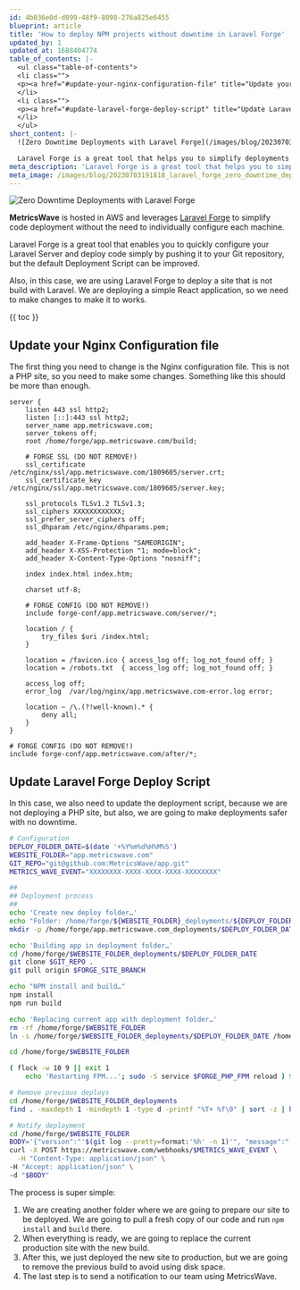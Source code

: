 ```yaml
---
id: 4b036e0d-d099-48f9-8098-276a825e6455
blueprint: article
title: 'How to deploy NPM projects without downtime in Laravel Forge'
updated_by: 1
updated_at: 1688404774
table_of_contents: |-
  <ul class="table-of-contents">
  <li class="">
  <p><a href="#update-your-nginx-configuration-file" title="Update your Nginx Configuration file">Update your Nginx Configuration file</a></p>
  </li>
  <li class="">
  <p><a href="#update-laravel-forge-deploy-script" title="Update Laravel Forge Deploy Script">Update Laravel Forge Deploy Script</a></p>
  </li>
  </ul>
short_content: |-
  ![Zero Downtime Deployments with Laravel Forge](/images/blog/20230703191818_laravel_forge_zero_downtime_deploys.png)

  Laravel Forge is a great tool that helps you to simplify deployments and server configuration, but the deployment script can be improved by eliminating downtime and you can also deploy websites in React, not just PHP.
meta_description: 'Laravel Forge is a great tool that helps you to simplify deployments and server configuration, but the deployment script can be improved by eliminating downtime and you can also deploy websites in React, not just PHP.'
meta_image: /images/blog/20230703191818_laravel_forge_zero_downtime_deploys.png
---
```

![Zero Downtime Deployments with Laravel Forge](/images/blog/20230703191818_laravel_forge_zero_downtime_deploys.png)

**MetricsWave** is hosted in AWS and leverages [Laravel Forge](https://forge.laravel.com/) to simplify code deployment without the need to individually configure each machine.

Laravel Forge is a great tool that enables you to quickly configure your Laravel Server and deploy code simply by pushing it to your Git repository, but the default Deployment Script can be improved.

Also, in this case, we are using Laravel Forge to deploy a site that is not build with Laravel. We are deploying a simple React application, so we need to make changes to make it to works.

{{ toc }}

## Update your Nginx Configuration file
The first thing you need to change is the Nginx configuration file. This is not a PHP site, so you need to make some changes. Something like this should be more than enough.

```
server {
    listen 443 ssl http2;
    listen [::]:443 ssl http2;
    server_name app.metricswave.com;
    server_tokens off;
    root /home/forge/app.metricswave.com/build;

    # FORGE SSL (DO NOT REMOVE!)
    ssl_certificate /etc/nginx/ssl/app.metricswave.com/1809605/server.crt;
    ssl_certificate_key /etc/nginx/ssl/app.metricswave.com/1809605/server.key;

    ssl_protocols TLSv1.2 TLSv1.3;
    ssl_ciphers XXXXXXXXXXXX;
    ssl_prefer_server_ciphers off;
    ssl_dhparam /etc/nginx/dhparams.pem;

    add_header X-Frame-Options "SAMEORIGIN";
    add_header X-XSS-Protection "1; mode=block";
    add_header X-Content-Type-Options "nosniff";

    index index.html index.htm;

    charset utf-8;

    # FORGE CONFIG (DO NOT REMOVE!)
    include forge-conf/app.metricswave.com/server/*;

    location / {
        try_files $uri /index.html;
    }

    location = /favicon.ico { access_log off; log_not_found off; }
    location = /robots.txt  { access_log off; log_not_found off; }

    access_log off;
    error_log  /var/log/nginx/app.metricswave.com-error.log error;

    location ~ /\.(?!well-known).* {
        deny all;
    }
}

# FORGE CONFIG (DO NOT REMOVE!)
include forge-conf/app.metricswave.com/after/*;
```

## Update Laravel Forge Deploy Script

In this case, we also need to update the deployment script, because we are not deploying a PHP site, but also, we are going to make deployments safer with no downtime.

```bash
# Configuration
DEPLOY_FOLDER_DATE=$(date '+%Y%m%d%H%M%S')
WEBSITE_FOLDER="app.metricswave.com"
GIT_REPO="git@github.com:MetricsWave/app.git"
METRICS_WAVE_EVENT="XXXXXXXX-XXXX-XXXX-XXXX-XXXXXXXX"

##
## Deployment process
##
echo 'Create new deploy folder…'
echo "Folder: /home/forge/${WEBSITE_FOLDER}_deployments/${DEPLOY_FOLDER_DATE}"
mkdir -p /home/forge/app.metricswave.com_deployments/$DEPLOY_FOLDER_DATE

echo 'Building app in deployment folder…'
cd /home/forge/$WEBSITE_FOLDER_deployments/$DEPLOY_FOLDER_DATE
git clone $GIT_REPO .
git pull origin $FORGE_SITE_BRANCH

echo "NPM install and build…"
npm install
npm run build

echo 'Replacing current app with deployment folder…'
rm -rf /home/forge/$WEBSITE_FOLDER
ln -s /home/forge/$WEBSITE_FOLDER_deployments/$DEPLOY_FOLDER_DATE /home/forge/$WEBSITE_FOLDER

cd /home/forge/$WEBSITE_FOLDER

( flock -w 10 9 || exit 1
    echo 'Restarting FPM...'; sudo -S service $FORGE_PHP_FPM reload ) 9>/tmp/fpmlock

# Remove previous deploys
cd /home/forge/$WEBSITE_FOLDER_deployments
find . -maxdepth 1 -mindepth 1 -type d -printf "%T+ %f\0" | sort -z | head -z -n -1 | cut -z -d' ' -f 2- | xargs -0 rm -rf &

# Notify deployment
cd /home/forge/$WEBSITE_FOLDER
BODY='{"version":"'$(git log --pretty=format:'%h' -n 1)'", "message":"'$(git log --pretty=format:'%s' -n 1)'","author":"'$(git log --pretty=format:'%an' -n 1)'", "service":"Application"}'
curl -X POST https://metricswave.com/webhooks/$METRICS_WAVE_EVENT \
  -H "Content-Type: application/json" \
-H "Accept: application/json" \
-d "$BODY"
```

The process is super simple:

1. We are creating another folder where we are going to prepare our site to be deployed. We are going to pull a fresh copy of our code and run `npm install` and `build` there.
2. When everything is ready, we are going to replace the current production site with the new build.
3. After this, we just deployed the new site to production, but we are going to remove the previous build to avoid using disk space.
4. The last step is to send a notification to our team using MetricsWave.